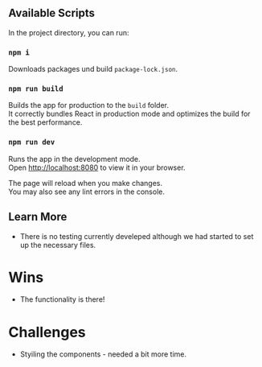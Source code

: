## Available Scripts

In the project directory, you can run:

### `npm i`

Downloads packages und build `package-lock.json`.


### `npm run build`

Builds the app for production to the `build` folder.\
It correctly bundles React in production mode and optimizes the build for the best performance.

### `npm run dev`

Runs the app in the development mode.\
Open [http://localhost:8080](http://localhost:8080) to view it in your browser.

The page will reload when you make changes.\
You may also see any lint errors in the console.


## Learn More

* There is no testing currently develeped although we had started to set up the necessary files.

# Wins

* The functionality is there!

# Challenges

* Styiling the components - needed a bit more time.
